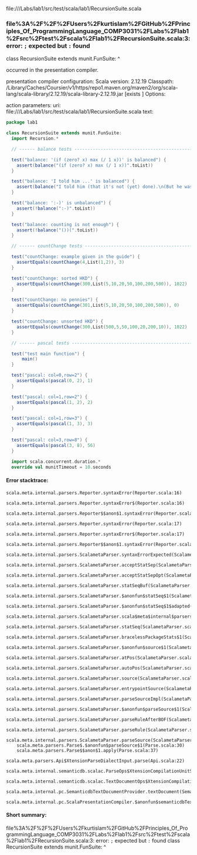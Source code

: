 file://<WORKSPACE>/Labs/lab1/src/test/scala/lab1/RecursionSuite.scala
### file%3A%2F%2F%2FUsers%2Fkurtislam%2FGitHub%2FPrinciples_Of_ProgrammingLanguage_COMP3031%2FLabs%2Flab1%2Fsrc%2Ftest%2Fscala%2Flab1%2FRecursionSuite.scala:3: error: `;` expected but `:` found
class RecursionSuite extends munit.FunSuite:
                                           ^

occurred in the presentation compiler.

presentation compiler configuration:
Scala version: 2.12.19
Classpath:
<HOME>/Library/Caches/Coursier/v1/https/repo1.maven.org/maven2/org/scala-lang/scala-library/2.12.19/scala-library-2.12.19.jar [exists ]
Options:



action parameters:
uri: file://<WORKSPACE>/Labs/lab1/src/test/scala/lab1/RecursionSuite.scala
text:
```scala
package lab1

class RecursionSuite extends munit.FunSuite:
  import Recursion.*

  // ------ balance tests -----------------------------------------------------

  test("balance: '(if (zero? x) max (/ 1 x))' is balanced") {
    assert(balance("(if (zero? x) max (/ 1 x))".toList))
  }

  test("balance: 'I told him ...' is balanced") {
    assert(balance("I told him (that it's not (yet) done).\n(But he wasn't listening)".toList))
  }

  test("balance: ':-)' is unbalanced") {
    assert(!balance(":-)".toList))
  }

  test("balance: counting is not enough") {
    assert(!balance("())(".toList))
  }

  // ------ countChange tests -------------------------------------------------

  test("countChange: example given in the guide") {
    assertEquals(countChange(4,List(1,2)), 3)
  }

  test("countChange: sorted HKD") {
    assertEquals(countChange(300,List(5,10,20,50,100,200,500)), 1022)
  }

  test("countChange: no pennies") {
    assertEquals(countChange(301,List(5,10,20,50,100,200,500)), 0)
  }

  test("countChange: unsorted HKD") {
    assertEquals(countChange(300,List(500,5,50,100,20,200,10)), 1022)
  }

  // ------ pascal tests ------------------------------------------------------

  test("test main function") {
      main()
  }

  test("pascal: col=0,row=2") {
    assertEquals(pascal(0, 2), 1)
  }

  test("pascal: col=1,row=2") {
    assertEquals(pascal(1, 2), 2)
  }

  test("pascal: col=1,row=3") {
    assertEquals(pascal(1, 3), 3)
  }

  test("pascal: col=3,row=8") {
    assertEquals(pascal(3, 8), 56)
  }

  import scala.concurrent.duration.*
  override val munitTimeout = 10.seconds

```



#### Error stacktrace:

```
scala.meta.internal.parsers.Reporter.syntaxError(Reporter.scala:16)
	scala.meta.internal.parsers.Reporter.syntaxError$(Reporter.scala:16)
	scala.meta.internal.parsers.Reporter$$anon$1.syntaxError(Reporter.scala:22)
	scala.meta.internal.parsers.Reporter.syntaxError(Reporter.scala:17)
	scala.meta.internal.parsers.Reporter.syntaxError$(Reporter.scala:17)
	scala.meta.internal.parsers.Reporter$$anon$1.syntaxError(Reporter.scala:22)
	scala.meta.internal.parsers.ScalametaParser.syntaxErrorExpected(ScalametaParser.scala:394)
	scala.meta.internal.parsers.ScalametaParser.acceptStatSep(ScalametaParser.scala:450)
	scala.meta.internal.parsers.ScalametaParser.acceptStatSepOpt(ScalametaParser.scala:452)
	scala.meta.internal.parsers.ScalametaParser.statSeqBuf(ScalametaParser.scala:4107)
	scala.meta.internal.parsers.ScalametaParser.$anonfun$statSeq$1(ScalametaParser.scala:4096)
	scala.meta.internal.parsers.ScalametaParser.$anonfun$statSeq$1$adapted(ScalametaParser.scala:4096)
	scala.meta.internal.parsers.ScalametaParser.scala$meta$internal$parsers$ScalametaParser$$listBy(ScalametaParser.scala:562)
	scala.meta.internal.parsers.ScalametaParser.statSeq(ScalametaParser.scala:4096)
	scala.meta.internal.parsers.ScalametaParser.bracelessPackageStats$1(ScalametaParser.scala:4285)
	scala.meta.internal.parsers.ScalametaParser.$anonfun$source$1(ScalametaParser.scala:4288)
	scala.meta.internal.parsers.ScalametaParser.atPos(ScalametaParser.scala:325)
	scala.meta.internal.parsers.ScalametaParser.autoPos(ScalametaParser.scala:369)
	scala.meta.internal.parsers.ScalametaParser.source(ScalametaParser.scala:4264)
	scala.meta.internal.parsers.ScalametaParser.entrypointSource(ScalametaParser.scala:4291)
	scala.meta.internal.parsers.ScalametaParser.parseSourceImpl(ScalametaParser.scala:119)
	scala.meta.internal.parsers.ScalametaParser.$anonfun$parseSource$1(ScalametaParser.scala:116)
	scala.meta.internal.parsers.ScalametaParser.parseRuleAfterBOF(ScalametaParser.scala:58)
	scala.meta.internal.parsers.ScalametaParser.parseRule(ScalametaParser.scala:53)
	scala.meta.internal.parsers.ScalametaParser.parseSource(ScalametaParser.scala:116)
	scala.meta.parsers.Parse$.$anonfun$parseSource$1(Parse.scala:30)
	scala.meta.parsers.Parse$$anon$1.apply(Parse.scala:37)
	scala.meta.parsers.Api$XtensionParseDialectInput.parse(Api.scala:22)
	scala.meta.internal.semanticdb.scalac.ParseOps$XtensionCompilationUnitSource.toSource(ParseOps.scala:15)
	scala.meta.internal.semanticdb.scalac.TextDocumentOps$XtensionCompilationUnitDocument.toTextDocument(TextDocumentOps.scala:161)
	scala.meta.internal.pc.SemanticdbTextDocumentProvider.textDocument(SemanticdbTextDocumentProvider.scala:54)
	scala.meta.internal.pc.ScalaPresentationCompiler.$anonfun$semanticdbTextDocument$1(ScalaPresentationCompiler.scala:469)
```
#### Short summary: 

file%3A%2F%2F%2FUsers%2Fkurtislam%2FGitHub%2FPrinciples_Of_ProgrammingLanguage_COMP3031%2FLabs%2Flab1%2Fsrc%2Ftest%2Fscala%2Flab1%2FRecursionSuite.scala:3: error: `;` expected but `:` found
class RecursionSuite extends munit.FunSuite:
                                           ^
